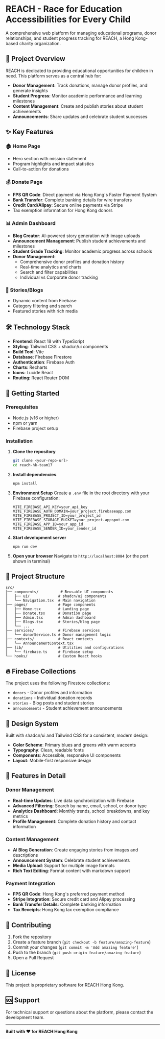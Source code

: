 # REACH - Race for Education Accessibilities for Every Child

A comprehensive web platform for managing educational programs, donor relationships, and student progress tracking for REACH, a Hong Kong-based charity organization.

## 🎯 Project Overview

REACH is dedicated to providing educational opportunities for children in need. This platform serves as a central hub for:
- **Donor Management**: Track donations, manage donor profiles, and generate insights
- **Student Progress**: Monitor academic performance and learning milestones
- **Content Management**: Create and publish stories about student achievements
- **Announcements**: Share updates and celebrate student successes

## ✨ Key Features

### 🏠 Home Page
- Hero section with mission statement
- Program highlights and impact statistics
- Call-to-action for donations

### 💰 Donate Page
- **FPS QR Code**: Direct payment via Hong Kong's Faster Payment System
- **Bank Transfer**: Complete banking details for wire transfers
- **Credit Card/Alipay**: Secure online payments via Stripe
- Tax exemption information for Hong Kong donors

### 📊 Admin Dashboard
- **Blog Creator**: AI-powered story generation with image uploads
- **Announcement Management**: Publish student achievements and milestones
- **Student Grade Tracking**: Monitor academic progress across schools
- **Donor Management**: 
  - Comprehensive donor profiles and donation history
  - Real-time analytics and charts
  - Search and filter capabilities
  - Individual vs Corporate donor tracking

### 📖 Stories/Blogs
- Dynamic content from Firebase
- Category filtering and search
- Featured stories with rich media

## 🛠 Technology Stack

- **Frontend**: React 18 with TypeScript
- **Styling**: Tailwind CSS + shadcn/ui components
- **Build Tool**: Vite
- **Database**: Firebase Firestore
- **Authentication**: Firebase Auth
- **Charts**: Recharts
- **Icons**: Lucide React
- **Routing**: React Router DOM

## 🚀 Getting Started

### Prerequisites
- Node.js (v16 or higher)
- npm or yarn
- Firebase project setup

### Installation

1. **Clone the repository**
   ```bash
   git clone <your-repo-url>
   cd reach-hk-team17
   ```

2. **Install dependencies**
   ```bash
   npm install
   ```

3. **Environment Setup**
   Create a `.env` file in the root directory with your Firebase configuration:
   ```env
   VITE_FIREBASE_API_KEY=your_api_key
   VITE_FIREBASE_AUTH_DOMAIN=your_project.firebaseapp.com
   VITE_FIREBASE_PROJECT_ID=your_project_id
   VITE_FIREBASE_STORAGE_BUCKET=your_project.appspot.com
   VITE_FIREBASE_APP_ID=your_app_id
   VITE_FIREBASE_SENDER_ID=your_sender_id
   ```

4. **Start development server**
   ```bash
   npm run dev
   ```

5. **Open your browser**
   Navigate to `http://localhost:8084` (or the port shown in terminal)

## 📁 Project Structure

```
src/
├── components/          # Reusable UI components
│   ├── ui/             # shadcn/ui components
│   └── Navigation.tsx  # Main navigation
├── pages/              # Page components
│   ├── Home.tsx        # Landing page
│   ├── Donate.tsx      # Donation page
│   ├── Admin.tsx       # Admin dashboard
│   ├── Blogs.tsx       # Stories/blog page
│   └── ...
├── services/           # Firebase services
│   └── donorService.ts # Donor management logic
├── contexts/           # React contexts
│   └── AnnouncementContext.tsx
├── lib/                # Utilities and configurations
│   └── firebase.ts     # Firebase setup
└── hooks/              # Custom React hooks
```

## 🔥 Firebase Collections

The project uses the following Firestore collections:
- `donors` - Donor profiles and information
- `donations` - Individual donation records
- `stories` - Blog posts and student stories
- `announcements` - Student achievement announcements

## 🎨 Design System

Built with shadcn/ui and Tailwind CSS for a consistent, modern design:
- **Color Scheme**: Primary blues and greens with warm accents
- **Typography**: Clean, readable fonts
- **Components**: Accessible, responsive UI components
- **Layout**: Mobile-first responsive design

## 📱 Features in Detail

### Donor Management
- **Real-time Updates**: Live data synchronization with Firebase
- **Advanced Filtering**: Search by name, email, school, or donor type
- **Analytics Dashboard**: Monthly trends, school breakdowns, and key metrics
- **Profile Management**: Complete donation history and contact information

### Content Management
- **AI Blog Generation**: Create engaging stories from images and descriptions
- **Announcement System**: Celebrate student achievements
- **Media Upload**: Support for multiple image formats
- **Rich Text Editing**: Format content with markdown support

### Payment Integration
- **FPS QR Code**: Hong Kong's preferred payment method
- **Stripe Integration**: Secure credit card and Alipay processing
- **Bank Transfer Details**: Complete banking information
- **Tax Receipts**: Hong Kong tax exemption compliance

## 🤝 Contributing

1. Fork the repository
2. Create a feature branch (`git checkout -b feature/amazing-feature`)
3. Commit your changes (`git commit -m 'Add amazing feature'`)
4. Push to the branch (`git push origin feature/amazing-feature`)
5. Open a Pull Request

## 📄 License

This project is proprietary software for REACH Hong Kong.

## 🆘 Support

For technical support or questions about the platform, please contact the development team.

---

**Built with ❤️ for REACH Hong Kong**
